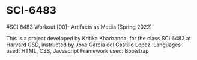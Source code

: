 # SCI-6483
#SCI 6483 Workout [00]- Artifacts as Media (Spring 2022)

This is a project developed by Kritika Kharbanda, for the class SCI 6483 at Harvard GSD, instructed by Jose Garcia del Castillo Lopez.
Languages used: HTML, CSS, Javascript
Framework used: Bootstrap

